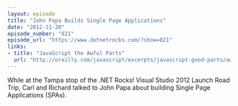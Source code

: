 ```yaml
---
layout: episode
title: "John Papa Builds Single Page Applications"
date: "2012-11-20"
episode_number: "821"
episode_url: "https://www.dotnetrocks.com/?show=821"
links:
- title: "JavaScript the Awful Parts"
  url: "http://oreilly.com/javascript/excerpts/javascript-good-parts/awful-parts.html"
---
```


While at the Tampa stop of the .NET Rocks! Visual Studio 2012 Launch Road Trip, Carl and Richard talked to John Papa about building Single Page Applications (SPAs).
